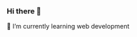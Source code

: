 ### Hi there 👋

<!--
**sourish215/sourish215** is a ✨ _special_ ✨ repository because its `README.md` (this file) appears on your GitHub profile.

Here are some ideas to get you started:

- 🌱 I’m currently learning web development
- 📫 How to reach me: ...
- ⚡ Fun fact: ...
-->
🌱 I’m currently learning web development
